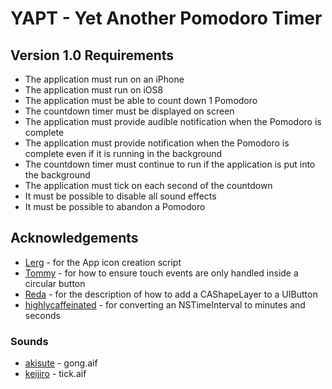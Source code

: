 # YAPT - Yet Another Pomodoro Timer #

## Version 1.0 Requirements ##
 - The application must run on an iPhone
 - The application must run on iOS8
 - The application must be able to count down 1 Pomodoro
 - The countdown timer must be displayed on screen
 - The application must provide audible notification when the Pomodoro is complete
 - The application must provide notification when the Pomodoro is complete even if it is running in the background
 - The countdown timer must continue to run if the application is put into the background
 - The application must tick on each second of the countdown
 - It must be possible to disable all sound effects
 - It must be possible to abandon a Pomodoro

## Acknowledgements ##
 - [Lerg](https://gist.github.com/Lerg/b0a643a13f751747976f) - for the App icon creation script
 - [Tommy](http://stackoverflow.com/a/13755158) - for how to ensure touch events are only handled inside a circular button
 - [Reda](http://robots.thoughtbot.com/designing-for-ios-taming-uibutton) - for the description of how to add a CAShapeLayer to a UIButton
 - [highlycaffeinated](http://stackoverflow.com/questions/6253666/make-a-two-digit-string-from-a-single-digit-integer) - for converting an NSTimeInterval to minutes and seconds

### Sounds ###
 - [akisute](https://github.com/akisute/YourTurn/blob/master/gong.aif) - gong.aif
 - [keijiro](https://github.com/keijiro/cl/blob/master/Assets/Audio%20Clips/Tick.aif) - tick.aif
